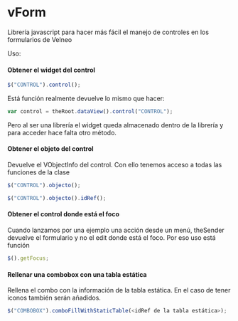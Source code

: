 # vForm
Librería javascript para hacer más fácil el manejo de controles en los formularios de Velneo

Uso:
#### Obtener el widget del control
```javascript
$("CONTROL").control();
```
Está función realmente devuelve lo mismo que hacer:
```javascript
var control = theRoot.dataView().control("CONTROL");
```
Pero al ser una librería el widget queda almacenado dentro de la librería y para acceder hace falta otro método.

#### Obtener el objeto del control
Devuelve el VObjectInfo del control. Con ello tenemos acceso a todas las funciones de la clase
```javascript
$("CONTROL").objecto();
```
```javascript
$("CONTROL").objecto().idRef();
```

#### Obtener el control donde está el foco
Cuando lanzamos por una ejemplo una acción desde un menú, theSender devuelve el formulario y no el edit donde está el foco. Por eso uso está función
```javascript
$().getFocus;
```

#### Rellenar una combobox con una tabla estática
Rellena el combo con la información de la tabla estática. En el caso de tener iconos también serán añadidos.
```javascript
$("COMBOBOX").comboFillWithStaticTable(<idRef de la tabla estática>);
```
